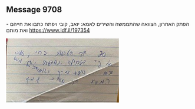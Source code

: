 ## Message 9708

הפתק האחרון, הצוואה שהתממשה והשירים לאמא:
יואב, קובי ויפתח כתבו את חייהם - ואת מותם
https://www.idf.il/197354

![Photo](./9708/9708_photo.jpg)

